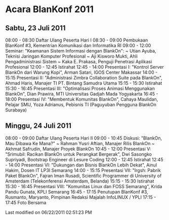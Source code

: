 # Acara BlanKonf 2011

## Sabtu, 23 Juli 2011
08:00 - 08:30 Daftar Ulang Peserta Hari I
08:30 - 09:00 Pembukaan BlanKonf #3, Kementrian Komunikasi dan Informatika RI
09:00 - 12:00 Seminar: "Keamanan Sistem Informasi dengan BlankOn":
     ~ Utian Ayuba, Teknisi Jaringan Komputer Profesional
     ~ Aji Kisworo Mukti, Ahli Pengadministrasi Sistem
     ~ Kaka E. Prakasa, Penguji Penetrasi Aplikasi Profesional
12:00 - 12:45 Istirahat
12:45 - 14:00 Presentasi I: "Kontrol Server BlankOn dari Warung Kopi", Arman
Satari, IGOS Center Makassar
14:00 - 15:15 Presentasi II: "Administrasi Zimbra Collaboration Suite pada
BlankOn", Ahmad Haris, Manajer TI PT. Bintang Samudra Utama
15:15 - 15:30 Istirahat
15:30 - 16:45 Presentasi III: "Optimalisasi Proses Animasi Menggunakan
BlankOn", Dian Prawira, MTI Universitas Gadjah Mada Yogyakarta
16:45 - 18:00 Presentasi IV: "Membentuk Komunitas BlankOn", Cahaya Maulidan,
Pelajar SMU, Yoza Adrianus, Pebisnis TI (Paguyuban Pengguna BlankOn Surabaya)

## Minggu, 24 Juli 2011
08:00 - 09:00 Daftar Ulang Peserta Hari II
09:00 - 10:45 Diskusi: "BlankOn, Mau Dibawa Ke Mana?"
     ~ Rahman Yusri Aftian, Manajer Rilis BlankOn
     ~ Akhmat Safrudin, Manajer Proyek BlankOn
10:45 - 12:00 Presentasi V: "Srimubil: Racikan BlankOn untuk Perangkat
Bergerak", Dwi Sasongko Supriyadi, Bootstrap Engineer di Lesure Coding
12:00 - 12:45 Istirahat
12:45 - 14:00 Presentasi VI: "Dukungan dan Bisnis BlankOn Lebih Dekat", Ainul
Hakim, Dosen IT LP3I Semarang
14:00 - 15:15 Presentasi VII: "Irgsh: Pabrik Paket BlankOn", Fajran Iman
Rusadi, Scientific Programmer di University of Amsterdam (Telekonferensi
Amsterdam, Belanda)
15:15 - 15:30 Istirahat
15:30 - 16:45 Presentasi VIII: "Komunitas Linux dan FOSS Semarang", Krida Pandu
Gunata, KPLI Semarang
16:45 - 17:15 Penutupan BlanKonf #3, Rusmanto, Maryanto, Pimpinan Redaksi
Majalah InfoLINUX / YPLI
17:15 - 17:45 Foto Bersama

Last modified on 06/22/2011 02:51:23 PM

